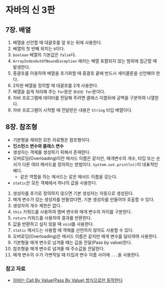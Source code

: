 # 자바의 신 3판

## 7장. 배열

1. 배열을 선언할 때 대괄호를 앞 또는 뒤에 사용한다.
2. 배열의 첫 번째 위치는 `0`이다.
3. `boolean` 배열의 기본값은 `false`다.
4. `ArrayIndexOutOfBoundException` 에러는 배열 포함되지 않는 범위에 접근할 때 발생한다.
5. 중괄호를 이용하여 배열을 초기화할 때 중괄호 끝에 반드시 세미콜론을 선언해야 한다.
6. 2차원 배열을 정의할 때 대괄호를 2개 사용한다.
7. 배열을 쉽게 처리해 주는 `for`문은 `향상된 for`문이다.
8. 자바 프로그램에 데이터를 전달해 주려면 클래스 이름뒤에 공백을 구분하여 나열한다.
9. 자바 프로그램이 시작할 때 전달받은 내용은 `String` 타입 배열이다.

## 8장. 참조형

- 기본형을 제외한 모든 자료형은 참조형이다.
- **인스턴스 변수와 클래스 변수**
- 생성자는 객체를 생성하기 위해서 존재한다.
- 오버로딩(Overloading)이란 메서드 이름은 같지만, 매개변수의 개수, 타입 또는 순서가 다른 여러 메서드를 정의하는 방법이다. `System.out.println()`이 대표적인 예다.
  - 같은 역할을 하는 메서드는 같은 메서드 이름을 갖는다.
- `static`은 모든 객체에서 하나의 값을 사용한다.

1. 생성자를 추가로 정의하지 않으면 기본 생성자는 자동으로 생성된다.
2. 매개 변수가 있는 생성자를 만들었다면, 기본 생성자를 만들어야 호출할 수 있다.
3. 생성자의 개수 제한은 없다.
4. `this` 키워드를 사용하여 멤버 변수와 매개 변수의 차이를 구분한다.
5. `return` 키워드를 사용하여 결과를 반환한다.
6. 값을 반환하고 싶지 않을 때 `void`를 사용한다.
7. `static` 메서드는 사용할 때 객체를 선언하지 않아도 사용할 수 있다.
8. 오버로딩(Overloading)은 메서드 이름은 같지만 매개 변수를 달리하여 사용한다.
9. 기본형을 매개 변수로 넘겨줄 때는 값을 전달(Pass by value)한다.
10. 참조형을 매개 변수로 념겨줄 때 주소값을 전달한다.
11. 매개 변수의 수가 가변적일 때 타입과 변수 이름 사이에 `...`을 사용한다.

### 참고 자료

- [자바는 Call By Value(Pass By Value) 방식으로만 동작한다](https://mangkyu.tistory.com/322)